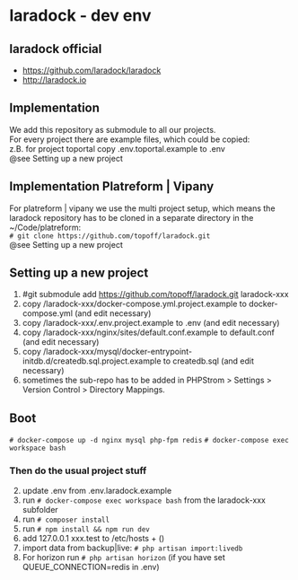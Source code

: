 # laradock - dev env

## laradock official
- https://github.com/laradock/laradock
- http://laradock.io

## Implementation
We add this repository as submodule to all our projects.  
For every project there are example files, which could be copied:  
z.B. for project toportal copy .env.toportal.example to .env  
@see Setting up a new project

## Implementation Platreform | Vipany
For platreform | vipany we use the multi project setup, which means the laradock repository
has to be cloned in a separate directory in the ~/Code/platreform:  
```# git clone https://github.com/topoff/laradock.git```  
@see Setting up a new project

## Setting up a new project
1. #git submodule add https://github.com/topoff/laradock.git laradock-xxx
2. copy /laradock-xxx/docker-compose.yml.project.example to docker-compose.yml (and edit necessary)
3. copy /laradock-xxx/.env.project.example to .env (and edit necessary)
4. copy /laradock-xxx/nginx/sites/default.conf.example to default.conf (and edit necessary)
5. copy /laradock-xxx/mysql/docker-entrypoint-initdb.d/createdb.sql.project.example to createdb.sql (and edit necessary)
7. sometimes the sub-repo has to be added in PHPStrom > Settings > Version Control > Directory Mappings.

## Boot
```# docker-compose up -d nginx mysql php-fpm redis```
```# docker-compose exec workspace bash```

### Then do the usual project stuff
2. update .env from .env.laradock.example
4. run ```# docker-compose exec workspace bash``` from the laradock-xxx subfolder
6. run ```# composer install```
7. run ```# npm install && npm run dev```
9. add 127.0.0.1 xxx.test to /etc/hosts + ()
10. import data from backup|live: ```# php artisan import:livedb```
13. For horizon run ```# php artisan horizon``` (if you have set QUEUE_CONNECTION=redis in .env)
